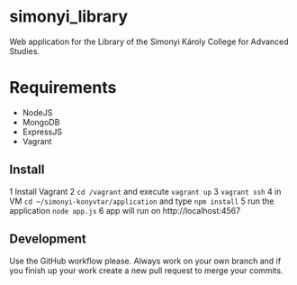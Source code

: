 simonyi_library
===============

Web application for the Library of the Simonyi Károly College for Advanced Studies.

# Requirements

* NodeJS
* MongoDB
* ExpressJS
* Vagrant

## Install

1 Install Vagrant
2 `cd /vagrant` and execute `vagrant up`
3 `vagrant ssh`
4 in VM `cd ~/simonyi-konyvtar/application` and type `npm install`
5 run the application `node app.js`
6 app will run on http://localhost:4567

## Development

Use the GitHub workflow please. Always work on your own branch and if you finish up your work create a new pull request to merge your commits.